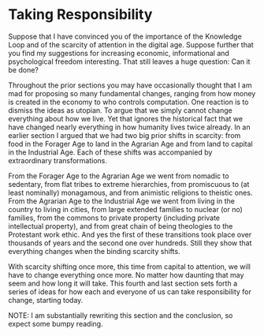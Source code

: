# Taking Responsibility

Suppose that I have convinced you of the importance of the Knowledge Loop and of the scarcity of attention in the digital age. Suppose further that you find my suggestions for increasing economic, informational and psychological freedom interesting. That still leaves a huge question: Can it be done?

Throughout the prior sections you may have occasionally thought that I am mad for proposing so many fundamental changes, ranging from how money is created in the economy to who controls computation. One reaction is to dismiss the ideas as utopian. To argue that we simply cannot change everything about how we live. Yet that ignores the historical fact that we have changed nearly everything in how humanity lives twice already. In an earlier section I argued that we had two big prior shifts in scarcity: from food in the Forager Age to land in the Agrarian Age and from land to capital in the Industrial Age. Each of these shifts was accompanied by extraordinary transformations.

From the Forager Age to the Agrarian Age we went from nomadic to sedentary, from flat tribes to extreme hierarchies, from promiscuous to (at least nominally) monagamous, and from animistic religions to theistic ones. From the Agrarian Age to the Industrial Age we went from living in the country to living in cities, from large extended families to nuclear (or no) families, from the commons to private property (including private intellectual property), and from great chain of being theologies to the Protestant work ethic. And yes the first of these transitions took place over thousands of years and the second one over hundreds. Still they show that everything changes when the binding scarcity shifts.

With scarcity shifting once more, this time from capital to attention, we will have to change everything once more. No matter how daunting that may seem and how long it will take. This fourth and last section sets forth a series of ideas for how each and everyone of us can take responsibility for change, starting today.

NOTE: I am substantially rewriting this section and the conclusion, so expect some bumpy reading.
